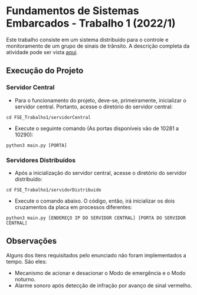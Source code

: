 # Fundamentos de Sistemas Embarcados - Trabalho 1 (2022/1)

Este trabalho consiste em um sistema distribuído para o controle e monitoramento de um grupo de sinais de trânsito.
A descrição completa da atividade pode ser vista [aqui](https://gitlab.com/fse_fga/trabalhos-2022_1/trabalho-1-2022-1).

## Execução do Projeto

### Servidor Central
*  Para o funcionamento do projeto, deve-se, primeiramente, inicializar o servidor central. Portanto, acesse o diretório do servidor central:
```
cd FSE_Trabalho1/servidorCentral
```
* Execute o seguinte comando (As portas disponíveis vão de 10281 a 10290):
```
python3 main.py [PORTA]
```

### Servidores Distribuídos
* Após a inicialização do servidor central, acesse o diretório do servidor distribuído:

```
cd FSE_Trabalho1/servidorDistribuido
```
* Execute o comando abaixo. O código, então, irá inicializar os dois cruzamentos da placa em processos diferentes:
```
python3 main.py [ENDEREÇO IP DO SERVIDOR CENTRAL] [PORTA DO SERVIDOR CENTRAL]
```

## Observações
Alguns dos itens requisitados pelo enunciado não foram implementados a tempo. São eles:

* Mecanismo de acionar e desacionar o Modo de emergência e o Modo noturno.
* Alarme sonoro após  detecção de infração por avanço de sinal vermelho.
